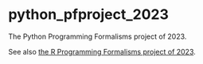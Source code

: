 # python_pfproject_2023

The Python Programming Formalisms project of 2023.

See also [the R Programming Formalisms project of 2023](https://github.com/richelbilderbeek/r_pfproject_2023).
